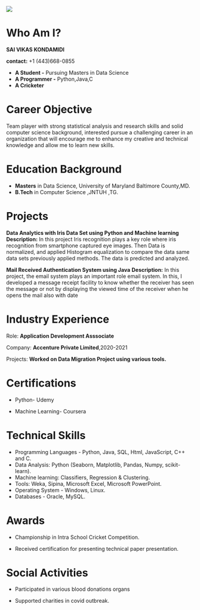 ![](Downloads/vikas.jpg)

# Who Am I?

**SAI VIKAS KONDAMIDI**

**contact:** +1 (443)668-0855

* **A Student -** Pursuing Masters in Data Science
* **A Programmer -** Python,Java,C
* **A Cricketer** 

# Career Objective
Team player with strong statistical analysis and research skills and solid computer science background, interested pursue a challenging career in an organization that will encourage me to enhance my creative and technical knowledge and allow me to learn new skills.

# Education Background
* **Masters** in Data Science, University of Maryland Baltimore County,MD.
* **B.Tech** in Computer Science ,JNTUH ,TG.

# Projects
**Data Analytics with Iris Data Set using Python and Machine learning**
**Description:** In this project Iris recognition plays a key role where iris recognition from smartphone captured eye images. Then Data is normalized, and applied Histogram equalization to compare the data same data sets previously applied methods. The data is predicted and analyzed.

**Mail Received Authentication System using Java**
**Description:** In this project, the email system plays an important role email system. In this, I developed a message receipt facility to know whether the receiver has seen the message or not by displaying the viewed time of the receiver when he opens the mail also with date

# Industry Experience
Role: **Application Development Asssociate**

Company: **Accenture Private Limited**,2020-2021

Projects:
**Worked on Data Migration Project using various tools.**

# Certifications
* Python- Udemy

* Machine Learning- Coursera

# Technical Skills
* Programming Languages - Python, Java, SQL, Html, JavaScript, C++ and C.
* Data Analysis: Python (Seaborn, Matplotlib, Pandas, Numpy, scikit-learn).
* Machine learning: Classifiers, Regression & Clustering.
* Tools: Weka, Sipina, Microsoft Excel, Microsoft PowerPoint.
* Operating System - Windows, Linux.
* Databases - Oracle, MySQL.

# Awards
* Championship in Intra School Cricket Competition.

* Received certification for presenting technical paper presentation.

# Social Activities
* Participated in various blood donations organs

* Supported charities in covid outbreak.





